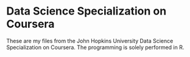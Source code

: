 # Data Science Specialization on Coursera

These are my files from the John Hopkins University Data Science Specialization on Coursera. 
The programming is solely performed in R.
